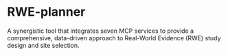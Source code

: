 # RWE-planner
A synergistic tool that integrates seven MCP services to provide a comprehensive, data-driven approach to Real-World Evidence (RWE) study design and site selection.
